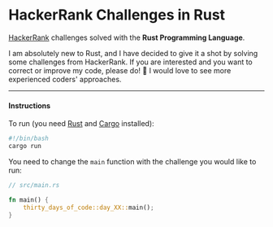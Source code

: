 # HackerRank Challenges in Rust

[HackerRank](https://www.hackerrank.com/) challenges solved with the **Rust Programming Language**.

I am absolutely new to Rust, and I have decided to give it a shot by solving some challenges from HackerRank. If you are interested and you want to correct or improve my code, please do! :slightly_smiling_face: I would love to see more experienced coders' approaches.

---

#### Instructions

To run (you need [Rust](https://www.rust-lang.org/) and [Cargo](https://crates.io/) installed):

```bash
#!/bin/bash
cargo run
```

You need to change the `main` function  with the challenge you would like to run:

```rust
// src/main.rs

fn main() {
    thirty_days_of_code::day_XX::main();
}
```
